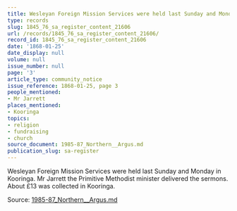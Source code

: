 ```yaml
---
title: Wesleyan Foreign Mission Services were held last Sunday and Monday in Kooringa.
type: records
slug: 1845_76_sa_register_content_21606
url: /records/1845_76_sa_register_content_21606/
record_id: 1845_76_sa_register_content_21606
date: '1868-01-25'
date_display: null
volume: null
issue_number: null
page: '3'
article_type: community_notice
issue_reference: 1868-01-25, page 3
people_mentioned:
- Mr Jarrett
places_mentioned:
- Kooringa
topics:
- religion
- fundraising
- church
source_document: 1985-87_Northern__Argus.md
publication_slug: sa-register
---
```


Wesleyan Foreign Mission Services were held last Sunday and Monday in Kooringa.  Mr Jarrett the Primitive Methodist minister delivered the sermons.  About £13 was collected in Kooringa.

Source: [1985-87_Northern__Argus.md](/downloads/markdown/1985-87_Northern__Argus.md)
